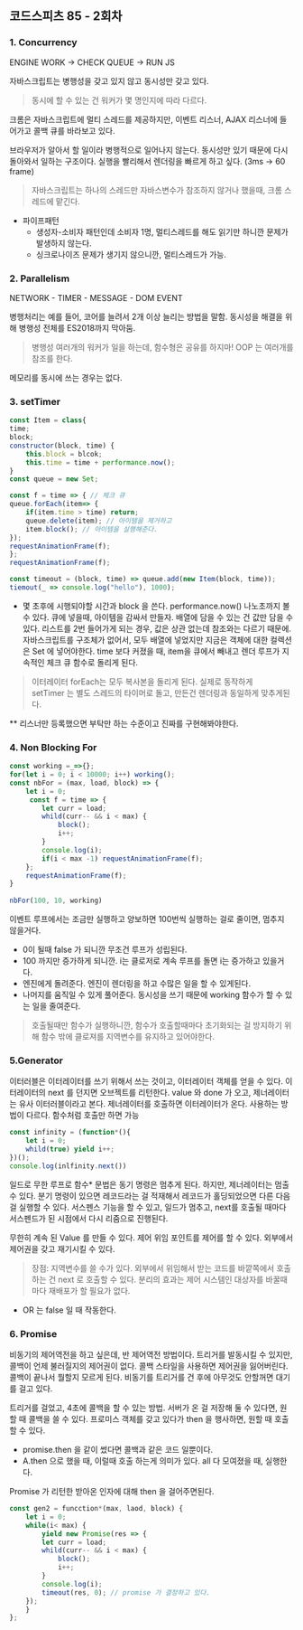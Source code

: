 ## 코드스피츠 85 - 2회차
### 1. Concurrency
ENGINE WORK -> CHECK QUEUE -> RUN JS

자바스크립트는 병행성을 갖고 있지 않고 동시성만 갖고 있다. 
> 동시에 할 수 있는 건 워커가 몇 명인지에 따라 다르다.

크롬은 자바스크립트에 멀티 스레드를 제공하지만, 이벤트 리스너, AJAX 리스너에 들어가고 콜백 큐를 바라보고 있다. 

브라우저가 알아서 할 일이라 병행적으로 일어나지 않는다. 
동시성만 있기 때문에 다시 돌아와서 일하는 구조이다.
실행을 빨리해서 렌더링을 빠르게 하고 싶다. (3ms -> 60 frame)
> 자바스크립트는 하나의 스레드만 자바스변수가 참조하지 않거나 했을때, 크롬 스레드에 맡긴다. 

- 파이프패턴 
    - 생성자-소비자 패턴인데 소비자 1명, 멀티스레드를 해도 읽기만 하니깐 문제가 발생하지 않는다.
    - 싱크로나이즈 문제가 생기지 않으니깐, 멀티스레드가 가능.

### 2. Parallelism 
NETWORK - TIMER - MESSAGE - DOM EVENT

병행처리는 예를 들어, 코어를 늘려서 2개 이상 늘리는 방법을 말함.
동시성을 해결을 위해 병행성 전체를 ES2018까지 막아둠.

>병행성 여러개의 워커가 일을 하는데, 함수형은 공유를 하지마! OOP 는 여러개를 참조를 한다.

메모리를 동시에 쓰는 경우는 없다. 


### 3. setTimer
``` js
const Item = class{
time;
block;
constructor(block, time) {
    this.block = blcok;
    this.time = time + performance.now();
}
const queue = new Set;

const f = time => { // 체크 큐
queue.forEach(item=> {
    if(item.time > time) return;
    queue.delete(item); // 아이템을 제거하고
    item.block(); // 아이템을 실행해준다.
});
requestAnimationFrame(f);
};
requestAnimationFrame(f);

const timeout = (block, time) => queue.add(new Item(block, time));
tiemout(_ => console.log("hello"), 1000);
```
* 몇 초후에 시행되야할 시간과 block 을 쓴다. performance.now() 나노초까지 볼 수 있다. 
큐에 넣을때, 아이템을 감싸서 만들자. 
배열에 담을 수 있는 건 값만 담을 수 있다. 리스트를 2번 들어가게 되는 경우, 값은 상관 없는데 참조와는 다르기 때문에. 
자바스크립트를 구조체가 없어서, 모두 배열에 넣었지만 지금은 객체에 대한 컬렉션은 Set 에 넣어야한다. 
time 보다 커졌을 때, item을 큐에서 빼내고 렌더 루프가 지속적인 체크 큐 함수로 돌리게 된다. 

> 이터레이터 forEach는 모두 복사본을 돌리게 된다. 실제로 동작하게  
setTimer 는 별도 스레드의 타이머로 돌고, 만든건 렌더링과 동일하게 맞추게된다.

** 리스너만 등록했으면 부탁만 하는 수준이고 진짜를 구현해봐야한다.


### 4. Non Blocking For
``` js
const working =_=>{};
for(let i = 0; i < 10000; i++) working();
const nbFor = (max, load, block) => {
    let i = 0;
     const f = time => {
        let curr = load;
        whild(curr-- && i < max) { 
            block();
            i++;
        }
        console.log(i);
        if(i < max -1) requestAnimationFrame(f);
    };
    requestAnimationFrame(f);
}                                
               
nbFor(100, 10, working)
```

이벤트 루프에서는 조금만 실행하고 양보하면 100번씩 실행하는 걸로 줄이면, 멈추지 않을거다.
* 0이 될때 false 가 되니깐 무조건 루프가 성립된다. 
* 100 까지만 증가하게 되니깐. i는 클로저로 계속 루프를 돌면 i는 증가하고 있을거다. 
* 엔진에게 돌려준다. 엔진이 렌더링을 하고 수많은 일을 할 수 있게된다. 
* 나머지를 움직일 수 있게 풀어준다. 동시성을 쓰기 때문에 working 함수가 할 수 있는 일을 줄여준다. 

> 호출될때만 함수가 실행하니깐, 함수가 호출할때마다 초기화되는 걸 방지하기 위해 함수 밖에 클로져를 지역변수를 유지하고 있어야한다. 
  
 
### 5.Generator
이터러블은 이터레이터를 쓰기 위해서 쓰는 것이고, 이터레이터 객체를 얻을 수 있다.
이터레이터의 next 를 던지면 오브젝트를 리턴한다. 
value 와 done 가 오고, 제너레이터는 유사 이터러블이라고 본다.
제너레이터를 호출하면 이터레이터가 온다. 사용하는 방법이 다르다. 함수처럼 호출만 하면 가능

``` js
const infinity = (function*(){
    let i = 0;
    whild(true) yield i++;
})();                     
console.log(inlfinity.next())
```                         
일드로 무한 루프로 함수* 문법은 동기 명령은 멈추게 된다. 하지만, 제너레이터는 멈출 수 있다. 
분기 명령이 있으면 레코드라는 걸 적재해서 레코드가 홀딩되었으면 다른 다음걸 실행할 수 있다. 
서스펜스 기능을 할 수 있고, 일드가 멈추고, next를 호출될 때마다 서스펜드가 된 시점에서 다시 리줌으로 진행된다.

무한히 계속 된 Value 를 만들 수 있다. 제어 위임 포인트를 제어를 할 수 있다. 외부에서 제어권을 갖고 재기시킬 수 있다. 
> 장점:  지역변수를 쓸 수가 있다. 외부에서 위임해서 받는 코드를 바깥쪽에서 호출 하는 건 next 로 호출할 수 있다. 
분리의 효과는 제어 시스템인 대상자를 바꿀때마다 재배포가 할 필요가 없다. 

* OR 는 false 일 때 작동한다. 


### 6. Promise
비동기의 제어역전을 하고 싶은데, 반 제어역전 방법이다. 트리거를 발동시킬 수 있지만, 콜백이 언제 불러질지의 제어권이 없다. 
콜백 스타일을 사용하면 제어권을 잃어버린다. 콜백이 끝나서 뭘할지 모르게 된다. 
비동기를 트리거를 건 후에 아무것도 안할꺼면 대기를 걸고 있다.

트리거를 걸었고, 4초에 콜백을 할 수 있는 방법. 서버가 온 걸 저장해 둘 수 있다면, 원할 때 콜백을 쓸 수 있다. 
프로미스 객체를 갖고 있다가 then 을 행사하면, 원할 때 호출 할 수 있다. 
- promise.then 을 같이 썼다면 콜백과 같은 코드 일뿐이다.
- A.then 으로 했을 때, 이럴때 호출 하는게 의미가 있다. all 다 모여졌을 때, 실행한다.

Promise 가 리턴한 받아온 인자에 대해 then 을 걸어주면된다.
``` js
const gen2 = funcction*(max, laod, block) {
    let i = 0;
    while(i< max) {
        yield new Promise(res => {
        let curr = load;
        whild(curr-- && i < max) {
            block();
            i++; 
        }
        console.log(i); 
        timeout(res, 0); // promise 가 결정하고 있다. 
    });
    }
};
```  



